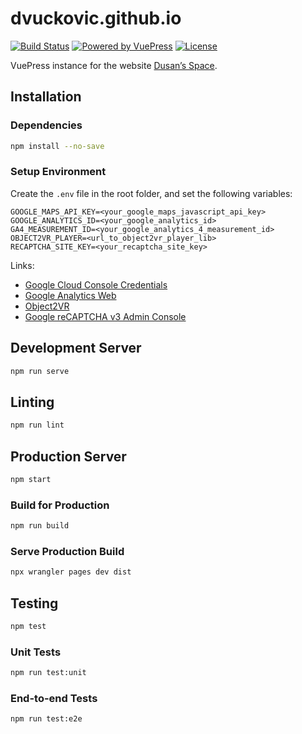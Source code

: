 # dvuckovic.github.io

[![Build Status](https://img.shields.io/github/workflow/status/dvuckovic/dvuckovic.github.io/Build%20&%20Deploy)](https://github.com/dvuckovic/dvuckovic.github.io/actions/workflows/deploy.yml)
[![Powered by VuePress](https://img.shields.io/github/package-json/dependency-version/dvuckovic/dvuckovic.github.io/dev/vuepress)](https://vuepress.vuejs.org)
[![License](https://img.shields.io/github/package-json/license/dvuckovic/dvuckovic.github.io?color=white)](http://www.wtfpl.net/)

VuePress instance for the website [Dusan’s Space](https://dvuckovic.com).

## Installation

### Dependencies

```sh
npm install --no-save
```

### Setup Environment

Create the `.env` file in the root folder, and set the following variables:

```
GOOGLE_MAPS_API_KEY=<your_google_maps_javascript_api_key>
GOOGLE_ANALYTICS_ID=<your_google_analytics_id>
GA4_MEASUREMENT_ID=<your_google_analytics_4_measurement_id>
OBJECT2VR_PLAYER=<url_to_object2vr_player_lib>
RECAPTCHA_SITE_KEY=<your_recaptcha_site_key>
```

Links:
* [Google Cloud Console Credentials](https://console.cloud.google.com/apis/credentials/)
* [Google Analytics Web](https://analytics.google.com/analytics/web/)
* [Object2VR](https://ggnome.com/object2vr/)
* [Google reCAPTCHA v3 Admin Console](https://www.google.com/recaptcha/admin/)

## Development Server

```sh
npm run serve
```

## Linting

```sh
npm run lint
```

## Production Server

```sh
npm start
```

### Build for Production

```sh
npm run build
```

### Serve Production Build

```sh
npx wrangler pages dev dist
```

## Testing

```sh
npm test
```

### Unit Tests

```sh
npm run test:unit
```

### End-to-end Tests

```sh
npm run test:e2e
```
